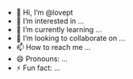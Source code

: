 - 👋 Hi, I’m @lovept
- 👀 I’m interested in ...
- 🌱 I’m currently learning ...
- 💞️ I’m looking to collaborate on ...
- 📫 How to reach me ...
- 😄 Pronouns: ...
- ⚡ Fun fact: ...

<!---
lovept/lovept is a ✨ special ✨ repository because its `README.md` (this file) appears on your GitHub profile.
You can click the Preview link to take a look at your changes.
--->
